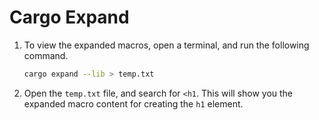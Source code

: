 # Cargo Expand

1. To view the expanded macros, open a terminal, and run the following command.

    ```bash
    cargo expand --lib > temp.txt
    ```

2. Open the `temp.txt` file, and search for `<h1`. This will show you the expanded macro content for creating the `h1` element.
